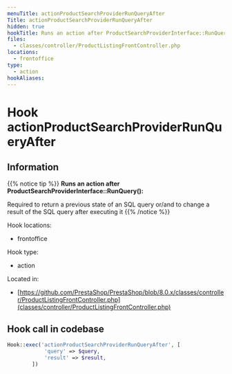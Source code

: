 ```yaml
---
menuTitle: actionProductSearchProviderRunQueryAfter
Title: actionProductSearchProviderRunQueryAfter
hidden: true
hookTitle: Runs an action after ProductSearchProviderInterface::RunQuery()
files:
  - classes/controller/ProductListingFrontController.php
locations:
  - frontoffice
type:
  - action
hookAliases:
---
```


# Hook actionProductSearchProviderRunQueryAfter

## Information

{{% notice tip %}}
**Runs an action after ProductSearchProviderInterface::RunQuery():** 

Required to return a previous state of an SQL query or/and to change a result of the SQL query after executing it
{{% /notice %}}

Hook locations: 
  - frontoffice

Hook type: 
  - action

Located in: 
  - [https://github.com/PrestaShop/PrestaShop/blob/8.0.x/classes/controller/ProductListingFrontController.php](classes/controller/ProductListingFrontController.php)

## Hook call in codebase

```php
Hook::exec('actionProductSearchProviderRunQueryAfter', [
            'query' => $query,
            'result' => $result,
        ])
```